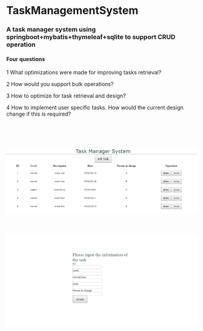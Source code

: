 # TaskManagementSystem
### A task manager system using springboot+mybatis+thymeleaf+sqlite to support CRUD operation<br>
#### Four questions<br>
1 What optimizations were made for improving tasks retrieval?<br>

2 How would you support bulk operations?<br>

3 How to optimize for task retrieval and design?<br>

4 How to implement user specific tasks. How would the current design change if this is required?<br>

<br><br><br><br>![main page](https://github.com/wkwkgood5/TaskManagementSystem/blob/master/pic/main.png)<br><br>
<br><br>![add page](https://github.com/wkwkgood5/TaskManagementSystem/blob/master/pic/add.png)
